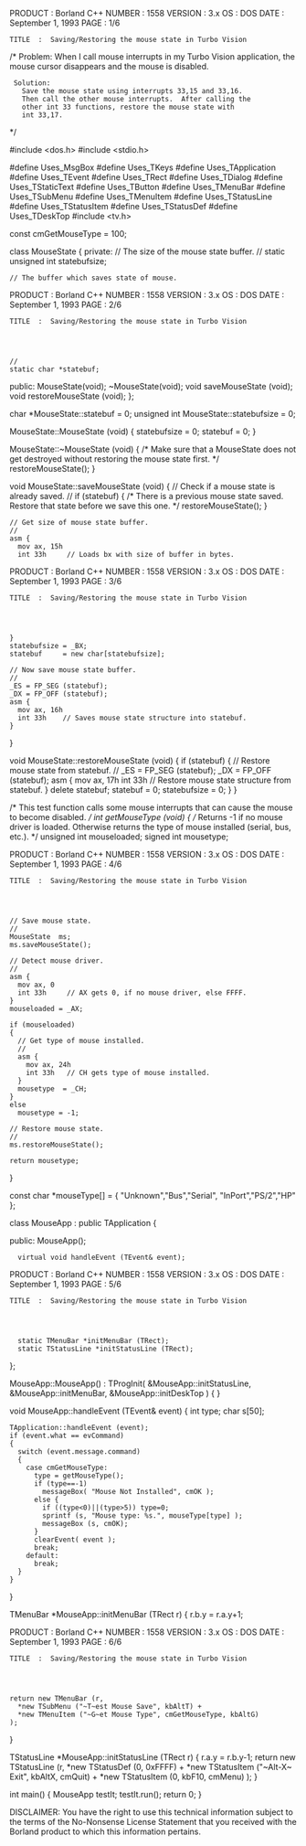 






  PRODUCT  :  Borland C++                           NUMBER  :  1558
  VERSION  :  3.x
       OS  :  DOS
     DATE  :  September 1, 1993                        PAGE  :  1/6

    TITLE  :  Saving/Restoring the mouse state in Turbo Vision




  /*
     Problem:
       When I call mouse interrupts in my Turbo Vision
       application, the mouse cursor disappears and the mouse is
       disabled.

     Solution:
       Save the mouse state using interrupts 33,15 and 33,16.
       Then call the other mouse interrupts.  After calling the
       other int 33 functions, restore the mouse state with
       int 33,17.
  */

  #include <dos.h>
  #include <stdio.h>

  #define Uses_MsgBox
  #define Uses_TKeys
  #define Uses_TApplication
  #define Uses_TEvent
  #define Uses_TRect
  #define Uses_TDialog
  #define Uses_TStaticText
  #define Uses_TButton
  #define Uses_TMenuBar
  #define Uses_TSubMenu
  #define Uses_TMenuItem
  #define Uses_TStatusLine
  #define Uses_TStatusItem
  #define Uses_TStatusDef
  #define Uses_TDeskTop
  #include <tv.h>

  const cmGetMouseType = 100;

  class MouseState
  {
  private:
    // The size of the mouse state buffer.
    //
    static unsigned int statebufsize;

    // The buffer which saves state of mouse.













  PRODUCT  :  Borland C++                           NUMBER  :  1558
  VERSION  :  3.x
       OS  :  DOS
     DATE  :  September 1, 1993                        PAGE  :  2/6

    TITLE  :  Saving/Restoring the mouse state in Turbo Vision




    //
    static char *statebuf;
  public:
    MouseState(void);
    ~MouseState(void);
    void saveMouseState (void);
    void restoreMouseState (void);
  };

  char        *MouseState::statebuf = 0;
  unsigned int MouseState::statebufsize = 0;

  MouseState::MouseState (void)
  {
    statebufsize = 0;
    statebuf = 0;
  }

  MouseState::~MouseState (void)
  {
    /* Make sure that a MouseState does not get destroyed without
       restoring the mouse state first.
    */
    restoreMouseState();
  }

  void MouseState::saveMouseState (void)
  {
    // Check if a mouse state is already saved.
    //
    if (statebuf)
    {
      /* There is a previous mouse state saved.  Restore that
         state before we save this one.
      */
      restoreMouseState();
    }

    // Get size of mouse state buffer.
    //
    asm {
      mov ax, 15h
      int 33h     // Loads bx with size of buffer in bytes.













  PRODUCT  :  Borland C++                           NUMBER  :  1558
  VERSION  :  3.x
       OS  :  DOS
     DATE  :  September 1, 1993                        PAGE  :  3/6

    TITLE  :  Saving/Restoring the mouse state in Turbo Vision




    }
    statebufsize = _BX;
    statebuf     = new char[statebufsize];

    // Now save mouse state buffer.
    //
    _ES = FP_SEG (statebuf);
    _DX = FP_OFF (statebuf);
    asm {
      mov ax, 16h
      int 33h    // Saves mouse state structure into statebuf.
    }
  }

  void MouseState::restoreMouseState (void)
  {
    if (statebuf)
    {
      // Restore mouse state from statebuf.
      //
      _ES = FP_SEG (statebuf);
      _DX = FP_OFF (statebuf);
      asm {
        mov ax, 17h
        int 33h     // Restore mouse state structure from statebuf.
      }
      delete statebuf;
      statebuf = 0;
      statebufsize = 0;
    }
  }

  /* This test function calls some mouse interrupts that can cause
     the mouse to become disabled.
  */
  int getMouseType (void)
  {
    /* Returns -1 if no mouse driver is loaded.  Otherwise returns
       the type of mouse installed (serial, bus, etc.).
    */
    unsigned int mouseloaded;
    signed int   mousetype;














  PRODUCT  :  Borland C++                           NUMBER  :  1558
  VERSION  :  3.x
       OS  :  DOS
     DATE  :  September 1, 1993                        PAGE  :  4/6

    TITLE  :  Saving/Restoring the mouse state in Turbo Vision




    // Save mouse state.
    //
    MouseState  ms;
    ms.saveMouseState();

    // Detect mouse driver.
    //
    asm {
      mov ax, 0
      int 33h     // AX gets 0, if no mouse driver, else FFFF.
    }
    mouseloaded = _AX;

    if (mouseloaded)
    {
      // Get type of mouse installed.
      //
      asm {
        mov ax, 24h
        int 33h   // CH gets type of mouse installed.
      }
      mousetype  = _CH;
    }
    else
      mousetype = -1;

    // Restore mouse state.
    //
    ms.restoreMouseState();

    return mousetype;
  }

  const char *mouseType[] = { "Unknown","Bus","Serial",
                              "InPort","PS/2","HP" };

  class MouseApp : public TApplication
  {

  public:
      MouseApp();

      virtual void handleEvent (TEvent& event);













  PRODUCT  :  Borland C++                           NUMBER  :  1558
  VERSION  :  3.x
       OS  :  DOS
     DATE  :  September 1, 1993                        PAGE  :  5/6

    TITLE  :  Saving/Restoring the mouse state in Turbo Vision




      static TMenuBar *initMenuBar (TRect);
      static TStatusLine *initStatusLine (TRect);
  };

  MouseApp::MouseApp() :
      TProgInit( &MouseApp::initStatusLine,
                 &MouseApp::initMenuBar,
                 &MouseApp::initDeskTop
               )
  {
  }

  void MouseApp::handleEvent (TEvent& event)
  {
    int type;
    char s[50];

    TApplication::handleEvent (event);
    if (event.what == evCommand)
    {
      switch (event.message.command)
      {
        case cmGetMouseType:
          type = getMouseType();
          if (type==-1)
            messageBox( "Mouse Not Installed", cmOK );
          else {
            if ((type<0)||(type>5)) type=0;
            sprintf (s, "Mouse type: %s.", mouseType[type] );
            messageBox (s, cmOK);
          }
          clearEvent( event );
          break;
        default:
          break;
      }
    }
  }

  TMenuBar *MouseApp::initMenuBar (TRect r)
  {
    r.b.y = r.a.y+1;














  PRODUCT  :  Borland C++                           NUMBER  :  1558
  VERSION  :  3.x
       OS  :  DOS
     DATE  :  September 1, 1993                        PAGE  :  6/6

    TITLE  :  Saving/Restoring the mouse state in Turbo Vision




    return new TMenuBar (r,
      *new TSubMenu ("~T~est Mouse Save", kbAltT) +
      *new TMenuItem ("~G~et Mouse Type", cmGetMouseType, kbAltG)
    );
  }

  TStatusLine *MouseApp::initStatusLine (TRect r)
  {
    r.a.y = r.b.y-1;
    return new TStatusLine (r,
      *new TStatusDef (0, 0xFFFF) +
      *new TStatusItem ("~Alt-X~ Exit", kbAltX, cmQuit) +
      *new TStatusItem (0, kbF10, cmMenu)
    );
  }

  int main()
  {
    MouseApp testIt;
    testIt.run();
    return 0;
  }


  DISCLAIMER: You have the right to use this technical information
  subject to the terms of the No-Nonsense License Statement that
  you received with the Borland product to which this information
  pertains.





















